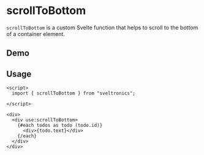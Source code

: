 # scrollToBottom

`scrollToBottom` is a custom Svelte function that helps to scroll to the bottom of a container element.

## Demo

<ScrollToBottom />

## Usage

```svelte
<script>
  import { scrollToBottom } from "sveltronics";

</script>

<div>
  <div use:scrollToBottom>
    {#each todos as todo (todo.id)}
      <div>{todo.text}</div>
    {/each}
  </div>
</div>

```